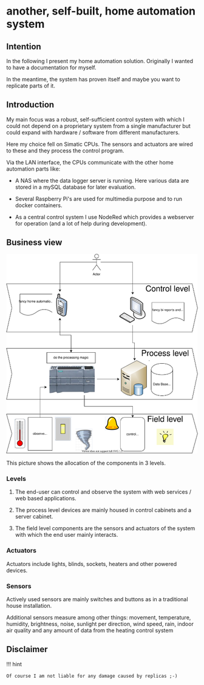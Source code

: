 # another, self-built, home automation system

## Intention

In the following I present my home automation solution. Originally I wanted to have a documentation for myself.

In the meantime, the system has proven itself and maybe you want to replicate parts of it.

## Introduction

My main focus was a robust, self-sufficient control system with which I could not depend on a proprietary system from a single manufacturer but could expand with hardware / software from different manufacturers.

Here my choice fell on Simatic CPUs. The sensors and actuators are wired to these and they process the control program.

Via the LAN interface, the CPUs communicate with the other home automation parts like:

* A NAS where the data logger server is running. Here various data are stored in a mySQL database for later evaluation.

* Several Raspberry Pi's are used for multimedia purpose and to run docker containers.

* As a central control system I use NodeRed which provides a webserver for operation (and a lot of help during development).

## Business view

![business_view.svg](drawio/business_view.svg)

This picture shows the allocation of the components in 3 levels.

### Levels

1. The end-user can control and observe the system with web services / web based applications.

1. The process level devices are mainly housed in control cabinets and a server cabinet.

1. The field level components are the sensors and actuators of the system with which the end user mainly interacts.

### Actuators

Actuators include lights, blinds, sockets, heaters and other powered devices.

### Sensors

Actively used sensors are mainly switches and buttons as in a traditional house installation.

Additional sensors measure among other things: movement, temperature, humidity, brightness, noise, sunlight per direction, wind speed, rain, indoor air quality and any amount of data from the heating control system

## Disclaimer

!!! hint

    Of course I am not liable for any damage caused by replicas ;-)
